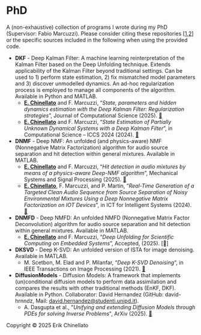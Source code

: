 # PhD

A (non-exhaustive) collection of programs I wrote during my PhD (Supervisor: Fabio Marcuzzi). Please consider citing these repositories [[1](https://github.com/ErikChinellato),[2](https://github.com/NLALDlab)] or the specific sources included in the following when using the provided code.

- **DKF** - Deep Kalman Filter: A machine learning reinterpretation of the Kalman Filter based on the Deep Unfolding technique. Extends applicability of the Kalman Filter beyond traditional settings. Can be used to 1) perform state estimation, 2) fix mismatched model parameters and 3) discover unmodelled dynamics. An ad-hoc regularization process is employed to manage all components of the algorithm. Available in Python and MATLAB.
  - **<ins>E. Chinellato</ins>** and F. Marcuzzi, “_State, parameters and hidden dynamics estimation with the Deep Kalman Filter: Regularization strategies_”, Journal of Computational Science (2025). [🔗](https://doi.org/10.1016/j.jocs.2025.102569)
  - **<ins>E. Chinellato</ins>** and F. Marcuzzi, “_State Estimation of Partially Unknown Dynamical Systems with a Deep Kalman Filter_”, in Computational Science – ICCS 2024 (2024). [🔗](https://doi.org/10.1007/978-3-031-63775-9_22)
- **DNMF** - Deep NMF: An unfolded (and physics-aware) NMF (Nonnegative Matrix Factorization) algorithm for audio source separation and hit detection within general mixtures. Available in MATLAB.
  - **<ins>E. Chinellato</ins>** and F. Marcuzzi, “_Hit detection in audio mixtures by means of a physics-aware Deep-NMF algorithm_”, Mechanical Systems and Signal Processing (2025). [🔗](https://doi.org/10.1016/j.ymssp.2024.112162)
  - **<ins>E. Chinellato</ins>**, F. Marcuzzi, and P. Martin, “_Real-Time Generation of a Targeted Clean Audio Sequence from Source Separation of Noisy Environmental Mixtures Using a Deep Nonnegative Matrix Factorization on IOT Devices_”, in ICT for Intelligent Systems (2024). [🔗](https://doi.org/10.1007/978-981-97-5810-4_23)
- **DNMFD** - Deep NMFD: An unfolded NMFD (Nonnegative Matrix Factor Deconvolution) algorithm for audio source separation and hit detection within general mixtures. Available in MATLAB.
  - **<ins>E. Chinellato</ins>** and F. Marcuzzi, “_Deep Unfolding for Scientific Computing on Embedded Systems_”, Accepted, (2025). [🔗]
- **DKSVD** - Deep K-SVD: An unfolded version of ISTA for image denoising. Available in MATLAB.
  - M. Scetbon, M. Elad and P. Milanfar, “_Deep K-SVD Denoising_“, in IEEE Transactions on Image Processing (2021). [🔗](https://doi.org/10.1109/TIP.2021.3090531)
- **DiffusionModels** - Diffusion Models: A framework that implements (un)conditional diffusion models to perform data assimilation and compares the results with other traditional methods (EnKF, DKF). Available in Python. Collaborator: David Hernandez (GitHub: david-hrnndz, Mail: david.hernandez@studenti.unipd.it).
  - A. Dasgupta et al., "_Unifying and extending Diffusion Models through PDEs for solving Inverse Problems_", ArXiv (2025). [🔗](https://arxiv.org/abs/2504.07437)
    


Copyright © 2025 Erik Chinellato
